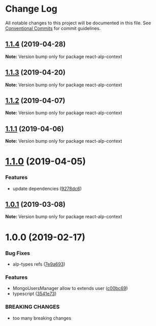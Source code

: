 # Change Log

All notable changes to this project will be documented in this file.
See [Conventional Commits](https://conventionalcommits.org) for commit guidelines.

## [1.1.4](https://github.com/christophehurpeau/alp/compare/react-alp-context@1.1.3...react-alp-context@1.1.4) (2019-04-28)

**Note:** Version bump only for package react-alp-context





## [1.1.3](https://github.com/christophehurpeau/alp/compare/react-alp-context@1.1.2...react-alp-context@1.1.3) (2019-04-20)

**Note:** Version bump only for package react-alp-context





## [1.1.2](https://github.com/christophehurpeau/alp/compare/react-alp-context@1.1.1...react-alp-context@1.1.2) (2019-04-07)

**Note:** Version bump only for package react-alp-context





## [1.1.1](https://github.com/christophehurpeau/alp/compare/react-alp-context@1.1.0...react-alp-context@1.1.1) (2019-04-06)

**Note:** Version bump only for package react-alp-context





# [1.1.0](https://github.com/christophehurpeau/alp/compare/react-alp-context@1.0.1...react-alp-context@1.1.0) (2019-04-05)


### Features

* update dependencies ([9278dc6](https://github.com/christophehurpeau/alp/commit/9278dc6))





## [1.0.1](https://github.com/christophehurpeau/alp/compare/react-alp-context@1.0.0...react-alp-context@1.0.1) (2019-03-08)

**Note:** Version bump only for package react-alp-context





# 1.0.0 (2019-02-17)


### Bug Fixes

* alp-types refs ([7e9a693](https://github.com/christophehurpeau/alp/commit/7e9a693))


### Features

* MongoUsersManager allow to extends user ([c00bc69](https://github.com/christophehurpeau/alp/commit/c00bc69))
* typescript ([3541e73](https://github.com/christophehurpeau/alp/commit/3541e73))


### BREAKING CHANGES

* too many breaking changes
